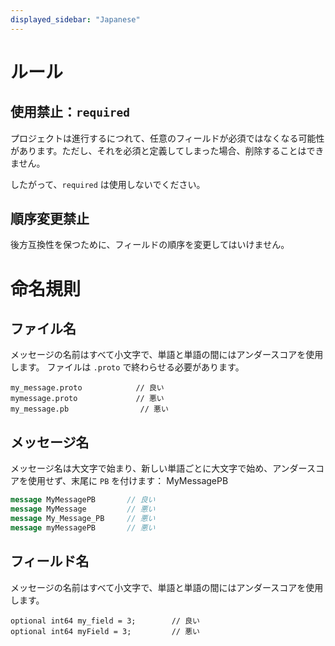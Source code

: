 ```yaml
---
displayed_sidebar: "Japanese"
---
```


# ルール

## 使用禁止：`required`

プロジェクトは進行するにつれて、任意のフィールドが必須ではなくなる可能性があります。ただし、それを必須と定義してしまった場合、削除することはできません。

したがって、`required` は使用しないでください。

## 順序変更禁止

後方互換性を保つために、フィールドの順序を変更してはいけません。

# 命名規則

## ファイル名

メッセージの名前はすべて小文字で、単語と単語の間にはアンダースコアを使用します。
ファイルは `.proto` で終わらせる必要があります。

```
my_message.proto            // 良い
mymessage.proto             // 悪い
my_message.pb                // 悪い
```

## メッセージ名

メッセージ名は大文字で始まり、新しい単語ごとに大文字で始め、アンダースコアを使用せず、末尾に `PB` を付けます： MyMessagePB

```protobuf
message MyMessagePB       // 良い
message MyMessage         // 悪い
message My_Message_PB     // 悪い
message myMessagePB       // 悪い
```

## フィールド名

メッセージの名前はすべて小文字で、単語と単語の間にはアンダースコアを使用します。

```
optional int64 my_field = 3;        // 良い
optional int64 myField = 3;         // 悪い
```